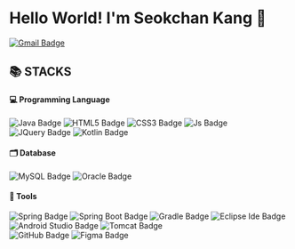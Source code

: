 # Hello World! I'm Seokchan Kang 👋

[![Gmail Badge](https://img.shields.io/badge/-ksc2562@gmail.com-c14438?style=flat-square&logo=Gmail&logoColor=white&link=mailto:ksc2562@gmail.com)](mailto:ksc2562@gmail.com)



## 📚 STACKS

#### 💻 Programming Language
![Java Badge](https://img.shields.io/badge/Java-007396?style=flat-square&logo=java&logoColor=white)
![HTML5 Badge](https://img.shields.io/badge/HTML5-E34F26?style=flat-square&logo=HTML5&logoColor=white)
![CSS3 Badge](https://img.shields.io/badge/CSS3-1572B6?style=flat-square&logo=CSS3&logoColor=white)
![Js Badge](https://img.shields.io/badge/JavaScript-F7DF1E?style=flat-square&logo=javascript&logoColor=black)
![JQuery Badge](https://img.shields.io/badge/JQuery-%230769AD?style=flat-square&logo=jquery&logoColor=white)
![Kotlin Badge](https://img.shields.io/badge/Kotlin-%237F52FF?style=flat-square&logo=kotlin&logoColor=white)

#### 🗂 Database
![MySQL Badge](https://img.shields.io/badge/MySQL-4479A1?style=flat-square&logo=mysql&logoColor=white)
![Oracle Badge](https://img.shields.io/badge/Oracle-F80000?style=flat-square&logo=oracle&logoColor=white)

#### 🔧 Tools
![Spring Badge](https://img.shields.io/badge/Spring-6DB33F?style=flat-square&logo=Spring&logoColor=white)
![Spring Boot Badge](https://img.shields.io/badge/Spring_Boot-6DB33F?style=flat-square&logo=SpringBoot&logoColor=white)
![Gradle Badge](https://img.shields.io/badge/Gradle-%2302303A?style=flat-square&logo=gradle&logoColor=white)
![Eclipse Ide Badge](https://img.shields.io/badge/Eclipse_IDE-2C2255?style=flat-square&logo=eclipseide&logoColor=white)
![Android Studio Badge](https://img.shields.io/badge/Android%20Studio-%233DDC84?style=flat-square&logo=androidstudio&logoColor=white)
![Tomcat Badge](https://img.shields.io/badge/Apache_Tomcat-%23F8DC75?style=flat-square&logo=apachetomcat&logoColor=white)
<br>
![GitHub Badge](https://img.shields.io/badge/GitHub-%23181717?style=flat-square&logo=github&logoColor=white)
![Figma Badge](https://img.shields.io/badge/Figma-%23F24E1E?style=flat-square&logo=figma&logoColor=white)



<!--
**Razzvill/Razzvill** is a ✨ _special_ ✨ repository because its `README.md` (this file) appears on your GitHub profile.

Here are some ideas to get you started:

- 🔭 I’m currently working on ...
- 🌱 I’m currently learning ...
- 👯 I’m looking to collaborate on ...
- 🤔 I’m looking for help with ...
- 💬 Ask me about ...
- 📫 How to reach me: ...
- 😄 Pronouns: ...
- ⚡ Fun fact: ...
-->
